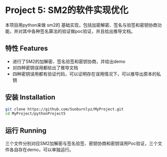 # Project 5:  SM2的软件实现优化

本项目用python来做 sm2的 基础实现，包括加密解密、签名与验签和密钥协商功能，并对其中各种签名算法的验证做poc验证，并且给出推导文档。
##  特性 Features

-  进行了SM2的加解密、签名验签和密钥协商，并给出demo
-  对四种密钥误用都给出了推导文档
-  四种密钥误用都有验证代码，可以证明存在误用情况下，可以推导出原本的私钥

##  安装 Installation

```bash
git clone https://github.com/Sunburnlyz/MyProject.git
cd MyProject/pythonProject5
```
##  运行 Running
三个文件分别对应SM2加解密与签名验签、密钥协商和密钥误用Poc验证，三个文件各自存在demo，可以单独运行。